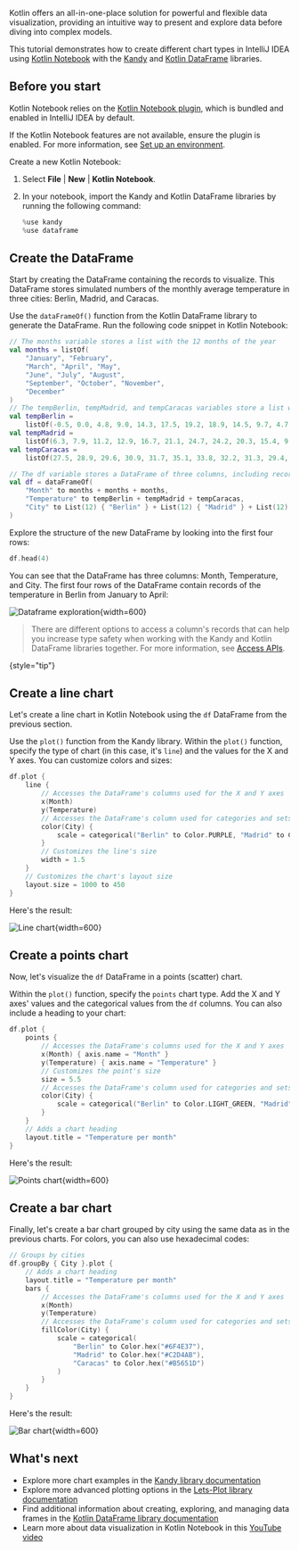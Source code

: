 [//]: # (title: Data visualization in Kotlin Notebook with Kandy)

Kotlin offers an all-in-one-place solution for powerful and flexible data visualization, providing an intuitive way to present and explore data 
before diving into complex models.

This tutorial demonstrates how to create different chart types in IntelliJ IDEA using [Kotlin Notebook](kotlin-notebook-overview.md) with
the [Kandy](https://kotlin.github.io/kandy/welcome.html) and [Kotlin DataFrame](https://kotlin.github.io/dataframe/home.html) libraries.

## Before you start

Kotlin Notebook relies on the [Kotlin Notebook plugin](https://plugins.jetbrains.com/plugin/16340-kotlin-notebook),
which is bundled and enabled in IntelliJ IDEA by default.

If the Kotlin Notebook features are not available, ensure the plugin is enabled. For more information,
see [Set up an environment](kotlin-notebook-set-up-env.md).

Create a new Kotlin Notebook:

1. Select **File** | **New** | **Kotlin Notebook**.
2. In your notebook, import the Kandy and Kotlin DataFrame libraries by running the following command:

    ```kotlin
    %use kandy
    %use dataframe
    ```

## Create the DataFrame

Start by creating the DataFrame containing the records to visualize. This DataFrame stores simulated numbers of the 
monthly average temperature in three cities: Berlin, Madrid, and Caracas.

Use the `dataFrameOf()` function from the Kotlin DataFrame library
to generate the DataFrame. Run the following code snippet in Kotlin Notebook:

```kotlin
// The months variable stores a list with the 12 months of the year
val months = listOf(
    "January", "February",
    "March", "April", "May",
    "June", "July", "August",
    "September", "October", "November",
    "December"
)
// The tempBerlin, tempMadrid, and tempCaracas variables store a list with temperature values for each month
val tempBerlin =
    listOf(-0.5, 0.0, 4.8, 9.0, 14.3, 17.5, 19.2, 18.9, 14.5, 9.7, 4.7, 1.0)
val tempMadrid =
    listOf(6.3, 7.9, 11.2, 12.9, 16.7, 21.1, 24.7, 24.2, 20.3, 15.4, 9.9, 6.6)
val tempCaracas =
    listOf(27.5, 28.9, 29.6, 30.9, 31.7, 35.1, 33.8, 32.2, 31.3, 29.4, 28.9, 27.6)

// The df variable stores a DataFrame of three columns, including records of months, temperature, and cities
val df = dataFrameOf(
    "Month" to months + months + months,
    "Temperature" to tempBerlin + tempMadrid + tempCaracas,
    "City" to List(12) { "Berlin" } + List(12) { "Madrid" } + List(12) { "Caracas" }
)
```

Explore the structure of the new DataFrame by looking into the first four rows:

```kotlin
df.head(4)
```

You can see that the DataFrame has three columns: Month, Temperature, and City. 
The first four rows of the DataFrame contain records of the temperature in Berlin from January to April:

![Dataframe exploration](visualization-dataframe-temperature.png){width=600}

> There are different options to access a column's records that can help you increase type safety when working with the Kandy and Kotlin DataFrame libraries together.
> For more information, see [Access APIs](https://kotlin.github.io/dataframe/apilevels.html).
>
{style="tip"}

## Create a line chart

Let's create a line chart in Kotlin Notebook using the `df` DataFrame from the previous section.

Use the `plot()` function from the Kandy library. Within the `plot()` function, specify the type of chart (in this case, it's `line`) 
and the values for the X and Y axes. You can customize colors and sizes:

```kotlin
df.plot {
    line {
        // Accesses the DataFrame's columns used for the X and Y axes 
        x(Month)
        y(Temperature)
        // Accesses the DataFrame's column used for categories and sets colors for these categories 
        color(City) {
            scale = categorical("Berlin" to Color.PURPLE, "Madrid" to Color.ORANGE, "Caracas" to Color.GREEN)
        }
        // Customizes the line's size
        width = 1.5
    }
    // Customizes the chart's layout size
    layout.size = 1000 to 450
}
```

Here's the result:

![Line chart](visualization-line-chart.svg){width=600}

## Create a points chart

Now, let's visualize the `df` DataFrame in a points (scatter) chart. 

Within the `plot()` function, specify the `points` chart type. Add the X and Y axes' values and the categorical values from the `df` columns.
You can also include a heading to your chart:

```kotlin
df.plot {
    points {
        // Accesses the DataFrame's columns used for the X and Y axes 
        x(Month) { axis.name = "Month" }
        y(Temperature) { axis.name = "Temperature" }
        // Customizes the point's size
        size = 5.5
        // Accesses the DataFrame's column used for categories and sets colors for these categories 
        color(City) {
            scale = categorical("Berlin" to Color.LIGHT_GREEN, "Madrid" to Color.BLACK, "Caracas" to Color.YELLOW)
        }
    }
    // Adds a chart heading
    layout.title = "Temperature per month"
}
```

Here's the result:

![Points chart](visualization-points-chart.svg){width=600}

## Create a bar chart

Finally, let's create a bar chart grouped by city using the same data as in the previous charts. 
For colors, you can also use hexadecimal codes: 

```kotlin
// Groups by cities  
df.groupBy { City }.plot {
    // Adds a chart heading
    layout.title = "Temperature per month"
    bars {
        // Accesses the DataFrame's columns used for the X and Y axes 
        x(Month)
        y(Temperature)
        // Accesses the DataFrame's column used for categories and sets colors for these categories 
        fillColor(City) {
            scale = categorical(
                "Berlin" to Color.hex("#6F4E37"),
                "Madrid" to Color.hex("#C2D4AB"),
                "Caracas" to Color.hex("#B5651D")
            )
        }
    }
}
```

Here's the result:

![Bar chart](visualization-bar-chart.svg){width=600}

## What's next

* Explore more chart examples in the [Kandy library documentation](https://kotlin.github.io/kandy/examples.html)
* Explore more advanced plotting options in the [Lets-Plot library documentation](lets-plot.md)
* Find additional information about creating, exploring, and managing data frames in the [Kotlin DataFrame library documentation](https://kotlin.github.io/dataframe/info.html)
* Learn more about data visualization in Kotlin Notebook in this [YouTube video]( https://www.youtube.com/watch?v=m4Cqz2_P9rI&t=4s)

